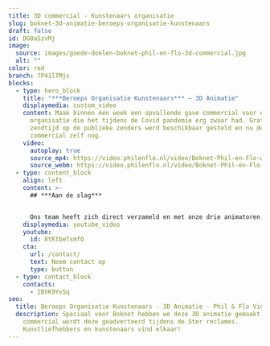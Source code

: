 ```yaml
---
title: 3D commercial - Kunstenaars organisatie
slug: boknet-3d-animatie-beroeps-organisatie-kunstenaars
draft: false
id: DG0aSzvMj
image:
  source: images/goede-doelen-boknet-phil-en-flo-3d-commercial.jpg
  alt: ""
color: red
branch: 7P41lTMjs
blocks:
  - type: hero_block
    title: "***Beroeps Organisatie Kunstenaars*** – 3D Animatie"
    displaymedia: custom_video
    content: Maak binnen één week een opvallende gave commercial voor een
      organisatie die het tijdens de Covid pandemie erg zwaar had. Gratis
      zendtijd op de publieke zenders werd beschikbaar gesteld en nu de
      commercial zelf nog.
    video:
      autoplay: true
      source_mp4: https://video.philenflo.nl/video/Boknet-Phil-en-Flo-website-source.mp4
      source_webm: https://video.philenflo.nl/video/Boknet-Phil-en-Flo-website-source.webm
  - type: content_block
    align: left
    content: >-
      ## ***Aan de slag***


      Ons team heeft zich direct verzameld en met onze drie animatoren, twee projectmanagers en een art director heeft het team van Phil & Flo deze commercial gerealiseerd. Met een 3D kamer, 2D muurschilderingen en sounddesign van onze externe soundengineer hebben we het verhaal van de kunstenaars weten te schetsen. De reacties op deze commercial waren lovend, en we zijn erg trots dat we dit binnen één week hebben geproduceerd en opgeleverd aan de publieke zenders.
    displaymedia: youtube_video
    youtube:
      id: 8tKtbeTsmfQ
    cta:
      url: /contact/
      text: Neem contact op
      type: button
  - type: contact_block
    contacts:
      - 2BVK9YvSq
seo:
  title: Beroeps Organisatie Kunstenaars - 3D Animatie - Phil & Flo Videomarketing
  description: Speciaal voor Boknet hebben we deze 3D animatie gemaakt. Als
    commercial wordt deze geadverteerd tijdens de Ster reclames.
    Kunstliefhebbers en kunstenaars vind elkaar!
---
```

